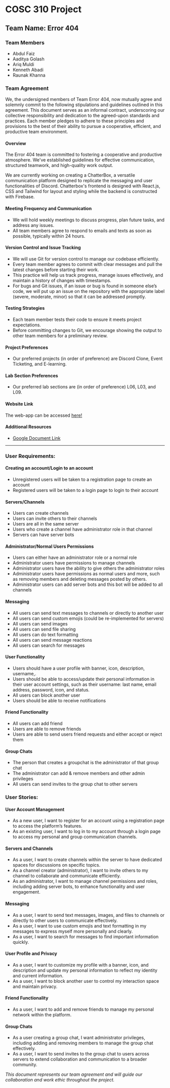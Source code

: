# COSC 310 Project 

## Team Name: Error 404

### Team Members
- Abdul Faiz
- Aaditya Golash
- Ariq Muldi
- Kenneth Abadi
- Raunak Khanna

### Team Agreement
We, the undersigned members of Team Error 404, now mutually agree and solemnly commit to the following stipulations and guidelines outlined in this agreement. This document serves as an informal contract, underscoring our collective responsibility and dedication to the agreed-upon standards and practices. Each member pledges to adhere to these principles and provisions to the best of their ability to pursue a cooperative, efficient, and productive team environment.

#### Overview
The Error 404 team is committed to fostering a cooperative and productive atmosphere. We've established guidelines for effective communication, structured teamwork, and high-quality work output.

We are currently working on creating a ChatterBox, a versatile communication platform designed to replicate the messaging and user functionalities of Discord. Chatterbox's frontend is designed with React.js, CSS and Tailwind for layout and styling while the backend is constructed with Firebase. 

#### Meeting Frequency and Communication
- We will hold weekly meetings to discuss progress, plan future tasks, and address any issues.
- All team members agree to respond to emails and texts as soon as possible, typically within 24 hours.

#### Version Control and Issue Tracking
- We will use Git for version control to manage our codebase efficiently.
- Every team member agrees to commit with clear messages and pull the latest changes before starting their work.
- This practice will help us track progress, manage issues effectively, and maintain a history of changes with timestamps.
- For bugs and Git issues, if an issue or bug is found in someone else’s code, we will put up an issue on the repository with the appropriate label (severe, moderate, minor) so that it can be addressed promptly.

#### Testing Strategies
- Each team member tests their code to ensure it meets project expectations.
- Before committing changes to Git, we encourage showing the output to other team members for a preliminary review.

#### Project Preferences
- Our preferred projects (in order of preference) are Discord Clone, Event Ticketing, and E-learning.

#### Lab Section Preferences
- Our preferred lab sections are (in order of preference) L06, L03, and L09.

#### Website Link
The web-app can be accessed [here!](https://namekeptanonymous.github.io/Error404/)

#### Additional Resources
- [Google Document Link](https://docs.google.com/document/d/1AyMeJwwUZeAwoGpBZNSOshI5_QVa-fb0eNSxW8xPxHw/edit?usp=sharing)

---
### User Requirements:

#### Creating an account/Login to an account
- Unregistered users will be taken to a registration page to create an account
- Registered users will be taken to a login page to login to their account

#### Servers/Channels
- Users can create channels
- Users can invite others to their channels
- Users are all in the same server
- Users who create a channel have administrator role in that channel
- Servers can have server bots

#### Administrator/Normal Users Permissions
- Users can either have an administrator role or a normal role
- Administrator users have permissions to manage channels
- Administrator users have the ability to give others the administrator roles
- Administrator users have permissions as normal users and more, such as removing members and deleting messages posted by others.
- Administrator users can add server bots and this bot will be added to all channels
 
#### Messaging
- All users can send text messages to channels or directly to another user 
- All users can send custom emojis (could be re-implemented for servers)
- All users can send images
- All users can send file sharing
- All users can do text formatting
- All users can send message reactions
- All users can search for messages

#### User Functionality
- Users should have a user profile with banner, icon, description, username,.
- Users should be able to access/update their personal information in their user account settings, such as their username: last name, email address, password, icon, and status.
- All users can block another user
- Users should be able to receive notifications

#### Friend Functionality
- All users can add friend
- Users are able to remove friends
- Users are able to send users friend requests and either accept or reject them

#### Group Chats
- The person that creates a groupchat is the administrator of that group chat
- The administrator can add & remove members and other admin privileges
- All users can send invites to the group chat to other servers 

### User Stories:

#### User Account Management
- As a new user, I want to register for an account using a registration page to access the platform’s features.
- As an existing user, I want to log in to my account through a login page to access my personal and group communication channels.

#### Servers and Channels
- As a user, I want to create channels within the server to have dedicated spaces for discussions on specific topics.
- As a channel creator (administrator), I want to invite others to my channel to collaborate and communicate efficiently.
- As an administrator, I want to manage channel permissions and roles, including adding server bots, to enhance functionality and user engagement.

#### Messaging
- As a user, I want to send text messages, images, and files to channels or directly to other users to communicate effectively.
- As a user, I want to use custom emojis and text formatting in my messages to express myself more personally and clearly.
- As a user, I want to search for messages to find important information quickly.

#### User Profile and Privacy
- As a user, I want to customize my profile with a banner, icon, and description and update my personal information to reflect my identity and current information.
- As a user, I want to block another user to control my interaction space and maintain privacy.

#### Friend Functionality
- As a user, I want to add and remove friends to manage my personal network within the platform.

#### Group Chats
- As a user creating a group chat, I want administrator privileges, including adding and removing members to manage the group chat effectively.
- As a user, I want to send invites to the group chat to users across servers to extend collaboration and communication to a broader community.

*This document represents our team agreement and will guide our collaboration and work ethic throughout the project.*
